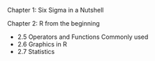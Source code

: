 Chapter 1: Six Sigma in a Nutshell

Chapter 2: R from the beginning

- 2.5 Operators and Functions Commonly used
- 2.6 Graphics in R
- 2.7 Statistics
